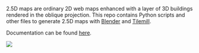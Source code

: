 2.5D maps are ordinary 2D web maps enhanced with a layer of 3D buildings rendered in the oblique projection. This repo contains Python scripts and other files to generate 2.5D maps with [Blender](http://www.blender.org) and [Tilemill](https://www.mapbox.com/tilemill/).

Documentation can be found [here](https://github.com/vvoovv/blender-2.5dmaps/wiki/Documentation).

![](https://raw.githubusercontent.com/wiki/vvoovv/blender-2.5dmaps/images/map.png)

